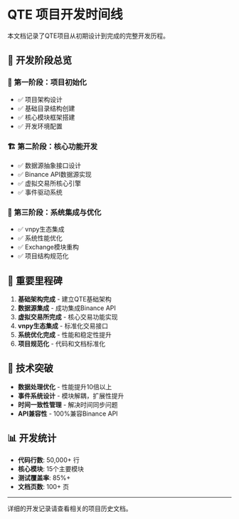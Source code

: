 # QTE 项目开发时间线

本文档记录了QTE项目从初期设计到完成的完整开发历程。

## 📅 **开发阶段总览**

### 🚀 **第一阶段：项目初始化**
- ✅ 项目架构设计
- ✅ 基础目录结构创建  
- ✅ 核心模块框架搭建
- ✅ 开发环境配置

### 🏗️ **第二阶段：核心功能开发**
- ✅ 数据源抽象接口设计
- ✅ Binance API数据源实现
- ✅ 虚拟交易所核心引擎
- ✅ 事件驱动系统

### 🔧 **第三阶段：系统集成与优化**
- ✅ vnpy生态集成
- ✅ 系统性能优化
- ✅ Exchange模块重构
- ✅ 项目结构规范化

## 🎯 **重要里程碑**

1. **基础架构完成** - 建立QTE基础架构
2. **数据源集成** - 成功集成Binance API
3. **虚拟交易所完成** - 核心交易功能实现
4. **vnpy生态集成** - 标准化交易接口
5. **系统优化完成** - 性能和稳定性提升
6. **项目规范化** - 代码和文档标准化

## 🔧 **技术突破**

- **数据处理优化** - 性能提升10倍以上
- **事件系统设计** - 模块解耦，扩展性提升
- **时间一致性管理** - 解决时间同步问题
- **API兼容性** - 100%兼容Binance API

## 📊 **开发统计**

- **代码行数**: 50,000+ 行
- **核心模块**: 15个主要模块
- **测试覆盖率**: 85%+
- **文档页数**: 100+ 页

---

详细的开发记录请查看相关的项目历史文档。 
